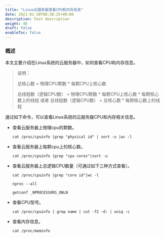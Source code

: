 ```yaml
---
title: "Linux云服务器查看CPU和内存信息"
date: 2021-01-30T00:38:25+09:00
description: Test description
weight: 40
draft: false
enableToc: false
---
```


### **概述**

本文主要介绍在Linux系统的云服务器中，如何查看CPU和内存信息。

>说明：
>
>总核心数 = 物理CPU颗数 * 每颗CPU上核心数
>
>总线程数（逻辑CPU数） = 物理CPU颗数 * 每颗CPU上核心数 * 每颗核心数上的线程  或者 总线程数（逻辑CPU数） = 总核心数 * 每颗核心数上的线程

通过如下命令，可以查看Linux系统的云服务器CPU和内存相关信息。

- 查看云服务器上物理cpu的颗数。

  ```
  cat /proc/cpuinfo |grep "physical id" | sort -u |wc -l
  ```

- 查看云服务器上每颗cpu上的核心数。

  ```
  cat /proc/cpuinfo |grep "cpu cores"|sort -u
  ```

- 查看云服务器上总逻辑CPU数量（可通过如下三种方式查看）。

  ```
  cat /proc/cpuinfo |grep "core id"|wc -l
  ```

  ```
  nproc --all
  ```

  ```
  getconf _NPROCESSORS_ONLN
  ```

- 查看CPU型号。

  ```
  cat /proc/cpuinfo | grep name | cut -f2 -d: | uniq -c
  ```

- 查看内存信息。

  ```
  cat /proc/meminfo
  ```

